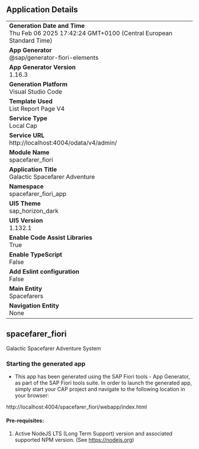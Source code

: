 ## Application Details
|               |
| ------------- |
|**Generation Date and Time**<br>Thu Feb 06 2025 17:42:24 GMT+0100 (Central European Standard Time)|
|**App Generator**<br>@sap/generator-fiori-elements|
|**App Generator Version**<br>1.16.3|
|**Generation Platform**<br>Visual Studio Code|
|**Template Used**<br>List Report Page V4|
|**Service Type**<br>Local Cap|
|**Service URL**<br>http://localhost:4004/odata/v4/admin/|
|**Module Name**<br>spacefarer_fiori|
|**Application Title**<br>Galactic Spacefarer Adventure|
|**Namespace**<br>spacefarer_fiori_app|
|**UI5 Theme**<br>sap_horizon_dark|
|**UI5 Version**<br>1.132.1|
|**Enable Code Assist Libraries**<br>True|
|**Enable TypeScript**<br>False|
|**Add Eslint configuration**<br>False|
|**Main Entity**<br>Spacefarers|
|**Navigation Entity**<br>None|

## spacefarer_fiori

Galactic Spacefarer Adventure System

### Starting the generated app

-   This app has been generated using the SAP Fiori tools - App Generator, as part of the SAP Fiori tools suite.  In order to launch the generated app, simply start your CAP project and navigate to the following location in your browser:

http://localhost:4004/spacefarer_fiori/webapp/index.html

#### Pre-requisites:

1. Active NodeJS LTS (Long Term Support) version and associated supported NPM version.  (See https://nodejs.org)


